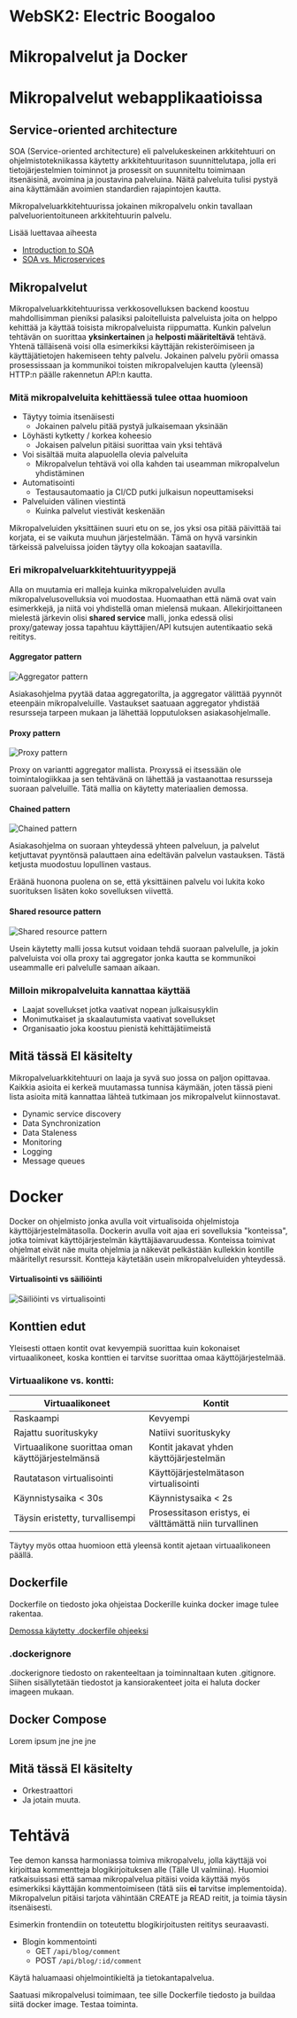 # WebSK2: Electric Boogaloo

# Mikropalvelut ja Docker

# Mikropalvelut webapplikaatioissa

## Service-oriented architecture  
SOA (Service-oriented architecture) eli palvelukeskeinen arkkitehtuuri on ohjelmistotekniikassa käytetty arkkitehtuuritason suunnittelutapa, jolla eri tietojärjestelmien toiminnot ja prosessit on suunniteltu toimimaan itsenäisinä, avoimina ja joustavina palveluina. Näitä palveluita tulisi pystyä aina käyttämään avoimien standardien rajapintojen kautta. 

Mikropalveluarkkitehtuurissa jokainen mikropalvelu onkin tavallaan palveluorientoituneen arkkitehtuurin palvelu. 

Lisää luettavaa aiheesta
* [Introduction to SOA](https://www.ibm.com/support/knowledgecenter/en/SSMQ79_9.5.1/com.ibm.egl.pg.doc/topics/pegl_serv_overview.html)
* [SOA vs. Microservices](https://dzone.com/articles/microservices-vs-soa-2)


## Mikropalvelut 
Mikropalveluarkkitehtuurissa verkkosovelluksen backend koostuu mahdollisimman pieniksi palasiksi paloitelluista palveluista joita on helppo kehittää ja käyttää toisista mikropalveluista riippumatta.  Kunkin palvelun tehtävän on suorittaa **yksinkertainen** ja **helposti määriteltävä** tehtävä. Yhtenä tälläisenä voisi olla esimerkiksi käyttäjän rekisteröimiseen ja käyttäjätietojen hakemiseen tehty palvelu. Jokainen palvelu pyörii omassa prosessissaan ja kommunikoi toisten mikropalvelujen kautta (yleensä) HTTP:n päälle rakennetun API:n kautta. 

### Mitä mikropalveluita kehittäessä tulee ottaa huomioon 
* Täytyy toimia itsenäisesti
  - Jokainen palvelu pitää pystyä julkaisemaan yksinään
* Löyhästi kytketty / korkea koheesio
  - Jokaisen palvelun pitäisi suorittaa vain yksi tehtävä 
* Voi sisältää muita alapuolella olevia palveluita
    - Mikropalvelun tehtävä voi olla kahden tai useamman mikropalvelun yhdistäminen
* Automatisointi 
  - Testausautomaatio ja CI/CD putki julkaisun nopeuttamiseksi
* Palveluiden välinen viestintä
    - Kuinka palvelut viestivät keskenään

Mikropalveluiden yksittäinen suuri etu on se, jos yksi osa pitää päivittää tai korjata, ei se vaikuta muuhun järjestelmään. Tämä on hyvä varsinkin tärkeissä palveluissa joiden täytyy olla kokoajan saatavilla.

### Eri mikropalveluarkkitehtuurityyppejä
Alla on muutamia eri malleja kuinka mikropalveluiden avulla mikropalvelusovelluksia voi muodostaa. Huomaathan että nämä ovat vain esimerkkejä, ja niitä voi yhdistellä oman mielensä mukaan. Allekirjoittaneen mielestä järkevin olisi **shared service** malli, jonka edessä olisi proxy/gateway jossa tapahtuu käyttäjien/API kutsujen autentikaatio sekä reititys.

#### Aggregator pattern

![Aggregator pattern](https://www.tutorialspoint.com/microservice_architecture/images/aggregator_pattern.jpg)

Asiakasohjelma pyytää dataa aggregatorilta, ja aggregator välittää  pyynnöt eteenpäin mikropalveluille. Vastaukset saatuaan aggregator yhdistää resursseja tarpeen mukaan ja lähettää lopputuloksen asiakasohjelmalle. 

#### Proxy pattern 
![Proxy pattern](https://www.tutorialspoint.com/microservice_architecture/images/proxy_pattern.jpg)

Proxy on variantti aggregator mallista. Proxyssä ei itsessään ole toimintalogiikkaa ja sen tehtävänä on lähettää ja vastaanottaa resursseja suoraan palveluille. Tätä mallia on käytetty materiaalien demossa.  

#### Chained pattern 
![Chained pattern](https://www.tutorialspoint.com/microservice_architecture/images/chained_pattern.jpg)

Asiakasohjelma on suoraan yhteydessä yhteen palveluun, ja palvelut ketjuttavat pyyntönsä palauttaen aina edeltävän palvelun vastauksen. Tästä ketjusta muodostuu lopullinen vastaus. 

Eräänä huonona puolena on se, että yksittäinen palvelu voi lukita koko suorituksen lisäten koko sovelluksen viivettä.


#### Shared resource pattern
![Shared resource pattern](https://www.tutorialspoint.com/microservice_architecture/images/shared_resource_pattern.jpg)

Usein käytetty malli jossa kutsut voidaan tehdä suoraan palvelulle, ja jokin palveluista voi olla proxy tai aggregator jonka kautta se kommunikoi useammalle eri palvelulle samaan aikaan.  

### Milloin mikropalveluita kannattaa käyttää
* Laajat sovellukset jotka vaativat nopean julkaisusyklin
* Monimutkaiset ja skaalautumista vaativat sovellukset 
* Organisaatio joka koostuu pienistä kehittäjätiimeistä 

## Mitä tässä **EI** käsitelty
Mikropalveluarkkitehtuuri on laaja ja syvä suo jossa on paljon opittavaa. Kaikkia asioita ei kerkeä muutamassa tunnisa käymään, joten tässä pieni lista asioita mitä kannattaa lähteä tutkimaan jos mikropalvelut kiinnostavat. 

* Dynamic service discovery
* Data Synchronization
* Data Staleness
* Monitoring
* Logging 
* Message queues
  

# Docker
Docker on ohjelmisto jonka avulla voit virtualisoida ohjelmistoja käyttöjärjestelmätasolla. Dockerin avulla voit ajaa eri sovelluksia "konteissa", jotka toimivat käyttöjärjestelmän käyttäjäavaruudessa. Konteissa toimivat ohjelmat eivät näe muita ohjelmia ja näkevät pelkästään kullekkin kontille määritellyt resurssit. Kontteja käytetään usein mikropalveluiden yhteydessä.

#### Virtualisointi vs säiliöinti
![Säiliöinti vs virtualisointi](https://blog.netapp.com/wp-content/uploads/2016/03/Screen-Shot-2018-03-20-at-9.24.09-AM-935x500.png)


## Konttien edut
Yleisesti ottaen kontit ovat kevyempiä suorittaa kuin kokonaiset virtuaalikoneet, koska konttien ei tarvitse suorittaa omaa käyttöjärjestelmää.

### Virtuaalikone vs. kontti: 
| Virtuaalikoneet | Kontit |
| --- | --- |
Raskaampi	| Kevyempi
Rajattu suorituskyky |	Natiivi suorituskyky
Virtuaalikone suorittaa oman käyttöjärjestelmänsä| Kontit jakavat yhden käyttöjärjestelmän
Rautatason virtualisointi	|Käyttöjärjestelmätason virtualisointi
Käynnistysaika < 30s	| Käynnistysaika < 2s
Täysin eristetty, turvallisempi	| Prosessitason eristys, ei välttämättä niin turvallinen

Täytyy myös ottaa huomioon että yleensä kontit ajetaan virtuaalikoneen päällä. 

## Dockerfile

Dockerfile on tiedosto joka ohjeistaa Dockerille kuinka docker image tulee rakentaa. 

[Demossa käytetty .dockerfile ohjeeksi](https://github.com/TemeASD/microservice_arch_test/blob/master/blogservice/Dockerfile)

### .dockerignore
.dockerignore tiedosto on rakenteeltaan ja toiminnaltaan kuten .gitignore. Siihen sisällytetään tiedostot ja kansiorakenteet joita ei haluta docker imageen mukaan. 

## Docker Compose 
Lorem ipsum jne jne jne 

## Mitä tässä **EI** käsitelty
* Orkestraattori
* Ja jotain muuta.


# Tehtävä
Tee demon kanssa harmoniassa toimiva mikropalvelu, jolla käyttäjä voi kirjoittaa kommentteja blogikirjoituksen alle (Tälle UI valmiina). Huomioi ratkaisuissasi että samaa mikropalvelua pitäisi voida käyttää myös esimerkiksi käyttäjän kommentoimiseen (tätä siis **ei** tarvitse implementoida).  Mikropalvelun pitäisi tarjota vähintään CREATE ja READ reitit, ja toimia täysin itsenäisesti. 

Esimerkin frontendiin on toteutettu blogikirjoitusten reititys seuraavasti. 

* Blogin kommentointi
    * GET `/api/blog/comment`
    * POST `/api/blog/:id/comment`
  
Käytä haluamaasi ohjelmointikieltä ja tietokantapalvelua.

Saatuasi mikropalvelusi toimimaan, tee sille Dockerfile tiedosto ja buildaa siitä docker image. 
Testaa toiminta. 
